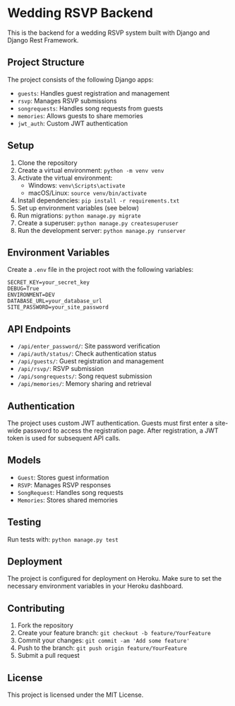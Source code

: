 # Wedding RSVP Backend

This is the backend for a wedding RSVP system built with Django and Django Rest Framework.

## Project Structure

The project consists of the following Django apps:

- `guests`: Handles guest registration and management
- `rsvp`: Manages RSVP submissions
- `songrequests`: Handles song requests from guests
- `memories`: Allows guests to share memories
- `jwt_auth`: Custom JWT authentication

## Setup

1. Clone the repository
2. Create a virtual environment: `python -m venv venv`
3. Activate the virtual environment:
   - Windows: `venv\Scripts\activate`
   - macOS/Linux: `source venv/bin/activate`
4. Install dependencies: `pip install -r requirements.txt`
5. Set up environment variables (see below)
6. Run migrations: `python manage.py migrate`
7. Create a superuser: `python manage.py createsuperuser`
8. Run the development server: `python manage.py runserver`

## Environment Variables

Create a `.env` file in the project root with the following variables:

```
SECRET_KEY=your_secret_key
DEBUG=True
ENVIRONMENT=DEV
DATABASE_URL=your_database_url
SITE_PASSWORD=your_site_password
```

## API Endpoints

- `/api/enter_password/`: Site password verification
- `/api/auth/status/`: Check authentication status
- `/api/guests/`: Guest registration and management
- `/api/rsvp/`: RSVP submission
- `/api/songrequests/`: Song request submission
- `/api/memories/`: Memory sharing and retrieval

## Authentication

The project uses custom JWT authentication. Guests must first enter a site-wide password to access the registration page. After registration, a JWT token is used for subsequent API calls.

## Models

- `Guest`: Stores guest information
- `RSVP`: Manages RSVP responses
- `SongRequest`: Handles song requests
- `Memories`: Stores shared memories

## Testing

Run tests with: `python manage.py test`

## Deployment

The project is configured for deployment on Heroku. Make sure to set the necessary environment variables in your Heroku dashboard.

## Contributing

1. Fork the repository
2. Create your feature branch: `git checkout -b feature/YourFeature`
3. Commit your changes: `git commit -am 'Add some feature'`
4. Push to the branch: `git push origin feature/YourFeature`
5. Submit a pull request

## License

This project is licensed under the MIT License.
